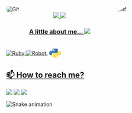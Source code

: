 
<img align="leaft" alt="Gif" height="300" width="1090" style="border-radius:50px;"  src="https://camo.githubusercontent.com/5dc6ee33381917e41fc9c4951799268998f11a9b864399bf79a0842e4f9b194d/68747470733a2f2f692e696d6775722e636f6d2f315a76566b44632e676966">

<img align="right" alt="Gif" height="180" width="215" style="border-radius:50px;" src="https://i.pinimg.com/originals/2c/2d/6f/2c2d6f89218cdb5c6a345d603484755f.gif"/>


<div align="center">
  <a href="https://www.linkedin.com/in/gustavohmachado/">
  <img height="180em" src="https://github-readme-stats.vercel.app/api?username=GustavoMachado22&show_icons=true&theme=dracula&include_all_commits=true&count_private=false"/> 
  <img height="180em" src="https://github-readme-stats.vercel.app/api/top-langs/?username=GustavoMachado22&layout=compact&langs_count=7&theme=dracula"/>

### A little about me...  <img src="https://media.giphy.com/media/VgCDAzcKvsR6OM0uWg/giphy.gif" width="60"> 
    
 </div>
  
 </div>
    
</div>
<div style="display: inline_block"><br>
  <img align="center" alt="Ruby" height="30" width="100" src="https://img.shields.io/badge/Ruby-CC342D?style=for-the-badge&logo=ruby&logoColor=white">
  <img align="center" alt="Robot" height="30" width="150" src="https://img.shields.io/badge/Robot%20Framework-000000?style=for-the-badge&logo=robot-framework&logoColor=white">
    <img align="center" alt="Python" height="30" width="40" src="https://raw.githubusercontent.com/devicons/devicon/master/icons/python/python-original.svg">
</div>
  
  ## 📫 How to reach me?
<div> 

  <a href = "mailto:gustavo.hmsjr@gmail.com"><img src="https://img.shields.io/badge/-Gmail-%23333?style=for-the-badge&logo=gmail&logoColor=white" target="_blank"></a>
  <a href="https://www.linkedin.com/in/gustavohmachado/" target="_blank"><img src="https://img.shields.io/badge/-LinkedIn-%230077B5?style=for-the-badge&logo=linkedin&logoColor=white" target="_blank"></a> 
  <a href="https://www.instagram.com/gustavoaxe/" target="_blank"><img src="https://img.shields.io/badge/-Instagram-%23E4405F?style=for-the-badge&logo=instagram&logoColor=white" target="_blank"></a>  
 <div> 
   
![Snake animation](https://github.com/GustavoMachado22/GustavoMachado22/blob/output/github-contribution-grid-snake.svg)
   
